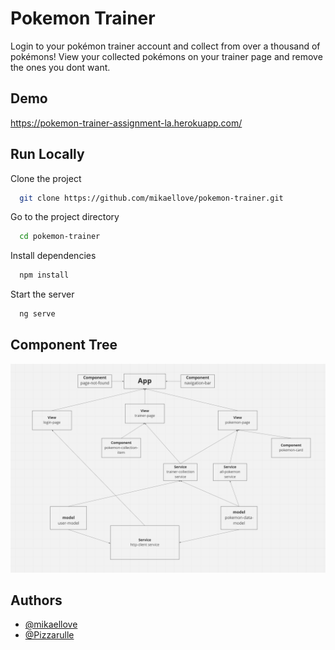 
# Pokemon Trainer

Login to your pokémon trainer account and collect from over a thousand of pokémons! View your collected pokémons on your trainer page and remove the ones you dont want.


## Demo

https://pokemon-trainer-assignment-la.herokuapp.com/


## Run Locally

Clone the project

```bash
  git clone https://github.com/mikaellove/pokemon-trainer.git
```

Go to the project directory

```bash
  cd pokemon-trainer
```

Install dependencies

```bash
  npm install
```

Start the server

```bash
  ng serve
```


## Component Tree

![Screenshot](component-tree.png)
## Authors

- [@mikaellove](https://github.com/mikaellove)
- [@Pizzarulle](https://github.com/Pizzarulle)


